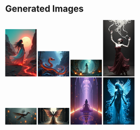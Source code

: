 # Generated Images



<img src="2025_07_20_01.png" width="100"/> <img src="2025_07_20_02.png" width="100"/> <img src="2025_07_20_03.png" width="100"/> <img src="2025_07_20_04.png" width="100"/> <img src="2025_07_20_05.png" width="100"/> <img src="2025_07_20_06.png" width="100"/> <img src="2025_07_20_07.png" width="100"/> <img src="2025_07_20_08.png" width="100"/>